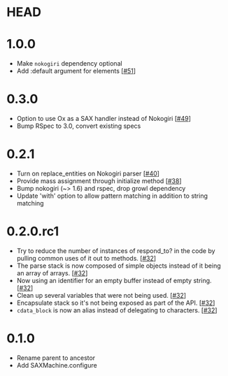 # HEAD

# 1.0.0

* Make `nokogiri` dependency optional
* Add :default argument for elements [[#51](https://github.com/pauldix/sax-machine/pull/51)]

# 0.3.0

* Option to use Ox as a SAX handler instead of Nokogiri [[#49](https://github.com/pauldix/sax-machine/pull/49)]
* Bump RSpec to 3.0, convert existing specs

# 0.2.1

* Turn on replace_entities on Nokogiri parser [[#40](https://github.com/pauldix/sax-machine/pull/40)]
* Provide mass assignment through initialize method [[#38](https://github.com/pauldix/sax-machine/pull/38)]
* Bump nokogiri (~> 1.6) and rspec, drop growl dependency
* Update 'with' option to allow pattern matching in addition to string matching

# 0.2.0.rc1

* Try to reduce the number of instances of respond_to? in the code by
  pulling common uses of it out to methods. [[#32](https://github.com/pauldix/sax-machine/pull/32)]
* The parse stack is now composed of simple objects instead of it being
  an array of arrays. [[#32](https://github.com/pauldix/sax-machine/pull/32)]
* Now using an identifier for an empty buffer instead of empty string. [[#32](https://github.com/pauldix/sax-machine/pull/32)]
* Clean up several variables that were not being used. [[#32](https://github.com/pauldix/sax-machine/pull/32)]
* Encapsulate stack so it's not being exposed as part of the API. [[#32](https://github.com/pauldix/sax-machine/pull/32)]
* `cdata_block` is now an alias instead of delegating to characters. [[#32](https://github.com/pauldix/sax-machine/pull/32)]

# 0.1.0

* Rename parent to ancestor
* Add SAXMachine.configure
